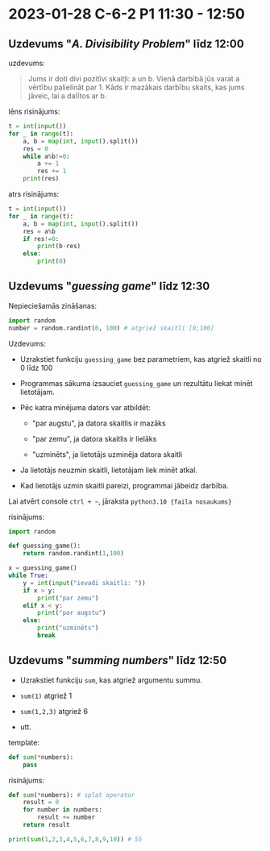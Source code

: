 # 2023-01-28 C-6-2 P1 11:30 - 12:50

## Uzdevums "*A. Divisibility Problem*" līdz 12:00

uzdevums:

> Jums ir doti divi pozitīvi skaitļi: a un b. Vienā darbībā jūs varat a vērtību palielināt par 1. Kāds ir mazākais darbību skaits, kas jums jāveic, lai a dalītos ar b.

lēns risinājums:

```python
t = int(input())
for _ in range(t):
    a, b = map(int, input().split())
    res = 0
    while a%b!=0:
        a += 1
        res += 1
    print(res)
```

atrs risinājums:

```python
t = int(input())
for _ in range(t):
    a, b = map(int, input().split())
    res = a%b
    if res!=0:
        print(b-res)
    else:
        print(0)
```

## Uzdevums "*guessing game*" līdz 12:30

Nepieciešamās zināšanas:

```python
import random
number = random.randint(0, 100) # atgriež skaitli [0;100]
```

Uzdevums:

* Uzrakstiet funkciju `guessing_game` bez parametriem, kas atgriež skaitli no 0 līdz 100

* Programmas sākuma izsauciet `guessing_game` un rezultātu liekat minēt lietotājam.

* Pēc katra minējuma dators var atbildēt:
  
  * "par augstu", ja datora skaitlis ir mazāks
  
  * "par zemu", ja datora skaitlis ir lielāks
  
  * "uzminēts", ja lietotājs uzminēja datora skaitli

* Ja lietotājs neuzmin skaitli, lietotājam liek minēt atkal.

* Kad lietotājs uzmin skaitli pareizi, programmai jābeidz darbība.

Lai atvērt console `ctrl + ~`, jāraksta `python3.10 {faila nosaukums}`

risinājums:

```python
import random

def guessing_game():
    return random.randint(1,100)

x = guessing_game()
while True:
    y = int(input("ievadi skaitli: "))
    if x > y:
        print("par zemu")
    elif x < y:
        print("par augstu")
    else:
        print("uzminēts")
        break
```

## Uzdevums "*summing numbers*" līdz 12:50

* Uzrakstiet funkciju `sum`, kas atgriež argumentu summu.

* `sum(1)` atgriež 1

* `sum(1,2,3)` atgriež 6

* utt.

template:

```python
def sum(*numbers):
    pass
```

risinājums:

```python
def sum(*numbers): # splat operator
    result = 0
    for number in numbers:
        result += number
    return result

print(sum(1,2,3,4,5,6,7,8,9,10)) # 55
```
